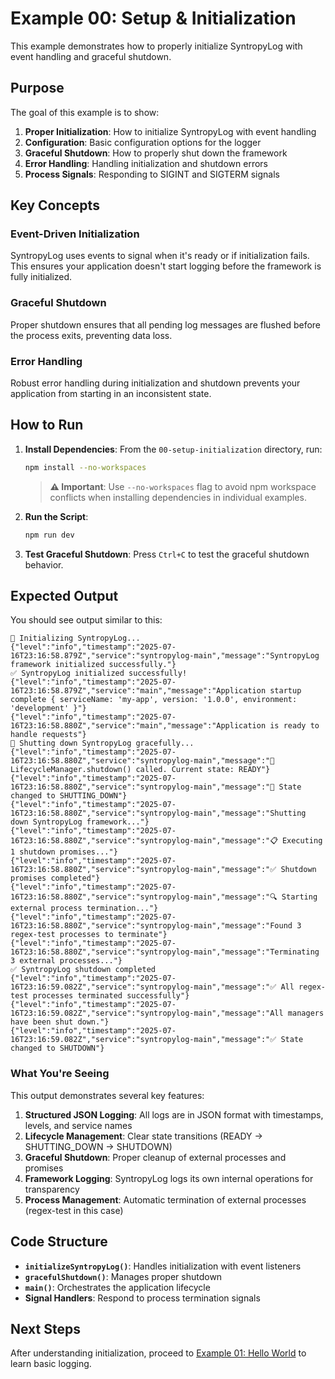 # Example 00: Setup & Initialization

This example demonstrates how to properly initialize SyntropyLog with event handling and graceful shutdown.

## Purpose

The goal of this example is to show:

1. **Proper Initialization**: How to initialize SyntropyLog with event handling
2. **Configuration**: Basic configuration options for the logger
3. **Graceful Shutdown**: How to properly shut down the framework
4. **Error Handling**: Handling initialization and shutdown errors
5. **Process Signals**: Responding to SIGINT and SIGTERM signals

## Key Concepts

### Event-Driven Initialization
SyntropyLog uses events to signal when it's ready or if initialization fails. This ensures your application doesn't start logging before the framework is fully initialized.

### Graceful Shutdown
Proper shutdown ensures that all pending log messages are flushed before the process exits, preventing data loss.

### Error Handling
Robust error handling during initialization and shutdown prevents your application from starting in an inconsistent state.

## How to Run

1. **Install Dependencies**:
   From the `00-setup-initialization` directory, run:
   ```bash
   npm install --no-workspaces
   ```
   
   > **⚠️ Important**: Use `--no-workspaces` flag to avoid npm workspace conflicts when installing dependencies in individual examples.

2. **Run the Script**:
   ```bash
   npm run dev
   ```

3. **Test Graceful Shutdown**:
   Press `Ctrl+C` to test the graceful shutdown behavior.

## Expected Output

You should see output similar to this:

```
🚀 Initializing SyntropyLog...
{"level":"info","timestamp":"2025-07-16T23:16:58.879Z","service":"syntropylog-main","message":"SyntropyLog framework initialized successfully."}
✅ SyntropyLog initialized successfully!
{"level":"info","timestamp":"2025-07-16T23:16:58.879Z","service":"main","message":"Application startup complete { serviceName: 'my-app', version: '1.0.0', environment: 'development' }"}
{"level":"info","timestamp":"2025-07-16T23:16:58.880Z","service":"main","message":"Application is ready to handle requests"}
🔄 Shutting down SyntropyLog gracefully...
{"level":"info","timestamp":"2025-07-16T23:16:58.880Z","service":"syntropylog-main","message":"🔄 LifecycleManager.shutdown() called. Current state: READY"}
{"level":"info","timestamp":"2025-07-16T23:16:58.880Z","service":"syntropylog-main","message":"🔄 State changed to SHUTTING_DOWN"}
{"level":"info","timestamp":"2025-07-16T23:16:58.880Z","service":"syntropylog-main","message":"Shutting down SyntropyLog framework..."}
{"level":"info","timestamp":"2025-07-16T23:16:58.880Z","service":"syntropylog-main","message":"📋 Executing 1 shutdown promises..."}
{"level":"info","timestamp":"2025-07-16T23:16:58.880Z","service":"syntropylog-main","message":"✅ Shutdown promises completed"}
{"level":"info","timestamp":"2025-07-16T23:16:58.880Z","service":"syntropylog-main","message":"🔍 Starting external process termination..."}
{"level":"info","timestamp":"2025-07-16T23:16:58.880Z","service":"syntropylog-main","message":"Found 3 regex-test processes to terminate"}
{"level":"info","timestamp":"2025-07-16T23:16:58.880Z","service":"syntropylog-main","message":"Terminating 3 external processes..."}
✅ SyntropyLog shutdown completed
{"level":"info","timestamp":"2025-07-16T23:16:59.082Z","service":"syntropylog-main","message":"✅ All regex-test processes terminated successfully"}
{"level":"info","timestamp":"2025-07-16T23:16:59.082Z","service":"syntropylog-main","message":"All managers have been shut down."}
{"level":"info","timestamp":"2025-07-16T23:16:59.082Z","service":"syntropylog-main","message":"✅ State changed to SHUTDOWN"}
```

### What You're Seeing

This output demonstrates several key features:

1. **Structured JSON Logging**: All logs are in JSON format with timestamps, levels, and service names
2. **Lifecycle Management**: Clear state transitions (READY → SHUTTING_DOWN → SHUTDOWN)
3. **Graceful Shutdown**: Proper cleanup of external processes and promises
4. **Framework Logging**: SyntropyLog logs its own internal operations for transparency
5. **Process Management**: Automatic termination of external processes (regex-test in this case)

## Code Structure

- **`initializeSyntropyLog()`**: Handles initialization with event listeners
- **`gracefulShutdown()`**: Manages proper shutdown
- **`main()`**: Orchestrates the application lifecycle
- **Signal Handlers**: Respond to process termination signals

## Next Steps

After understanding initialization, proceed to [Example 01: Hello World](./01-hello-world/README.md) to learn basic logging. 